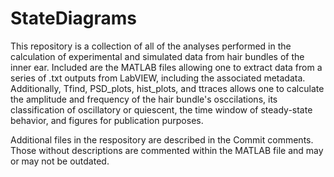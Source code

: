 StateDiagrams
=============
This repository is a collection of all of the analyses performed in the calculation of experimental and simulated data from hair bundles of the inner ear. Included are the MATLAB files allowing one to extract data from a series of .txt outputs from LabVIEW, including the associated metadata. Additionally, Tfind, PSD_plots, hist_plots, and ttraces allows one to calculate the amplitude and frequency of the hair bundle's osccilations, its classification of oscillatory or quiescent, the time window of steady-state behavior, and figures for publication purposes. 

Additional files in the respository are described in the Commit comments. Those without descriptions are commented within the MATLAB file and may or may not be outdated.
